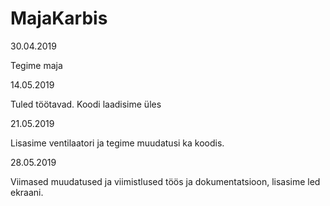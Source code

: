 # MajaKarbis

30.04.2019

Tegime maja

14.05.2019

Tuled töötavad. Koodi laadisime üles

21.05.2019  

Lisasime ventilaatori ja tegime muudatusi ka koodis.

28.05.2019

Viimased muudatused ja viimistlused töös ja dokumentatsioon, lisasime led ekraani.
